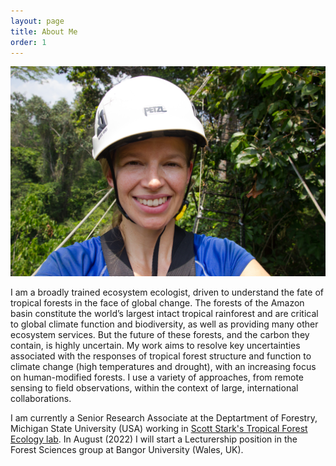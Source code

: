 ```yaml
---
layout: page
title: About Me
order: 1
---
```


![Marielle Smith](images/IMG_1692.jpg)

I am a broadly trained ecosystem ecologist, driven to understand the fate of tropical forests in the face of global change. The forests of the Amazon basin constitute the world’s largest intact tropical rainforest and are critical to global climate function and biodiversity, as well as providing many other ecosystem services. But the future of these forests, and the carbon they contain, is highly uncertain. My work aims to resolve key uncertainties associated with the responses of tropical forest structure and function to climate change (high temperatures and drought), with an increasing focus on human-modified forests. I use a variety of approaches,
from remote sensing to field observations, within the context of large, international collaborations.

I am currently a Senior Research Associate at the Deptartment of Forestry, Michigan State University (USA) working in [Scott Stark's Tropical Forest Ecology lab](https://www.canr.msu.edu/people/sstark). In August (2022) I will start a Lecturership position in the Forest Sciences group at Bangor University (Wales, UK). 
